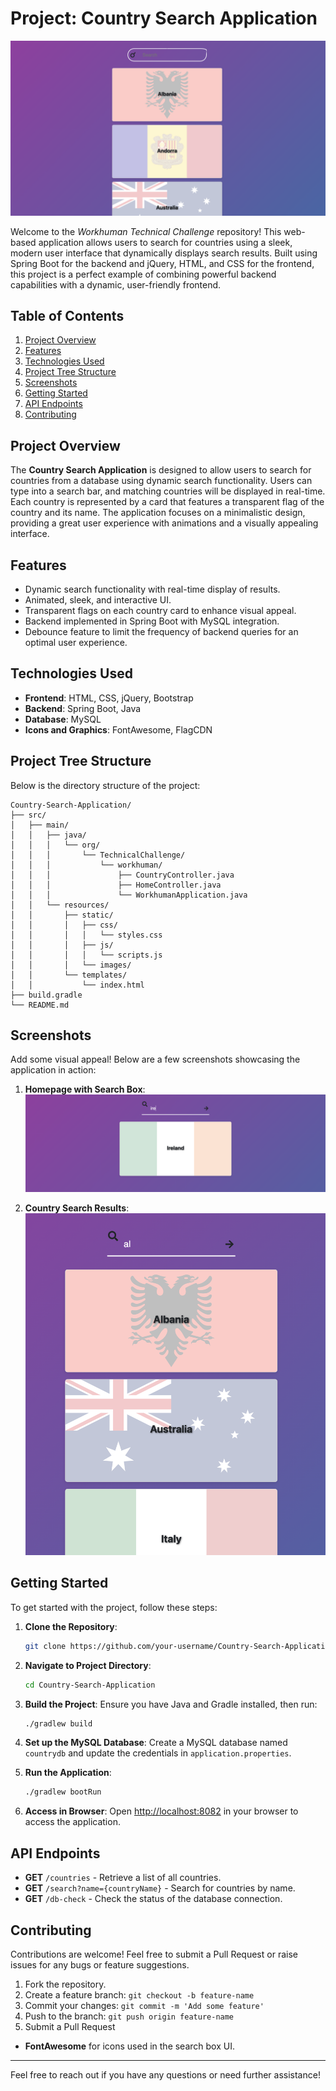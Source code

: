# Project: Country Search Application

![Project Banner](src/main/resources/static/img/banner.png)


Welcome to the *Workhuman Technical Challenge* repository! This web-based application allows users to search for countries using a sleek, modern user interface that dynamically displays search results. Built using Spring Boot for the backend and jQuery, HTML, and CSS for the frontend, this project is a perfect example of combining powerful backend capabilities with a dynamic, user-friendly frontend.

## Table of Contents

1. [Project Overview](#project-overview)
2. [Features](#features)
3. [Technologies Used](#technologies-used)
4. [Project Tree Structure](#project-tree-structure)
5. [Screenshots](#screenshots)
6. [Getting Started](#getting-started)
7. [API Endpoints](#api-endpoints)
8. [Contributing](#contributing)

## Project Overview

The **Country Search Application** is designed to allow users to search for countries from a database using dynamic search functionality. Users can type into a search bar, and matching countries will be displayed in real-time. Each country is represented by a card that features a transparent flag of the country and its name. The application focuses on a minimalistic design, providing a great user experience with animations and a visually appealing interface.

## Features

- Dynamic search functionality with real-time display of results.
- Animated, sleek, and interactive UI.
- Transparent flags on each country card to enhance visual appeal.
- Backend implemented in Spring Boot with MySQL integration.
- Debounce feature to limit the frequency of backend queries for an optimal user experience.

## Technologies Used

- **Frontend**: HTML, CSS, jQuery, Bootstrap
- **Backend**: Spring Boot, Java
- **Database**: MySQL
- **Icons and Graphics**: FontAwesome, FlagCDN

## Project Tree Structure

Below is the directory structure of the project:

```
Country-Search-Application/
├── src/
│   ├── main/
│   │   ├── java/
│   │   │   └── org/
│   │   │       └── TechnicalChallenge/
│   │   │           └── workhuman/
│   │   │               ├── CountryController.java
│   │   │               ├── HomeController.java
│   │   │               └── WorkhumanApplication.java
│   │   └── resources/
│   │       ├── static/
│   │       │   ├── css/
│   │       │   │   └── styles.css
│   │       │   ├── js/
│   │       │   │   └── scripts.js
│   │       │   └── images/
│   │       └── templates/
│   │           └── index.html
├── build.gradle
└── README.md
```

## Screenshots

Add some visual appeal! Below are a few screenshots showcasing the application in action:

1. **Homepage with Search Box**:
   ![Homepage](src/main/resources/static/img/homepage.png)

2. **Country Search Results**:
   ![Country Search](src/main/resources/static/img/search_results.png)

## Getting Started

To get started with the project, follow these steps:

1. **Clone the Repository**:

   ```sh
   git clone https://github.com/your-username/Country-Search-Application.git
   ```

2. **Navigate to Project Directory**:

   ```sh
   cd Country-Search-Application
   ```

3. **Build the Project**:
   Ensure you have Java and Gradle installed, then run:

   ```sh
   ./gradlew build
   ```

4. **Set up the MySQL Database**:
   Create a MySQL database named `countrydb` and update the credentials in `application.properties`.

5. **Run the Application**:

   ```sh
   ./gradlew bootRun
   ```

6. **Access in Browser**:
   Open [http://localhost:8082](http://localhost:8091) in your browser to access the application.

## API Endpoints

- **GET** `/countries` - Retrieve a list of all countries.
- **GET** `/search?name={countryName}` - Search for countries by name.
- **GET** `/db-check` - Check the status of the database connection.

## Contributing

Contributions are welcome! Feel free to submit a Pull Request or raise issues for any bugs or feature suggestions.

1. Fork the repository.
2. Create a feature branch: `git checkout -b feature-name`
3. Commit your changes: `git commit -m 'Add some feature'`
4. Push to the branch: `git push origin feature-name`
5. Submit a Pull Request
- **FontAwesome** for icons used in the search box UI.

---

Feel free to reach out if you have any questions or need further assistance!
